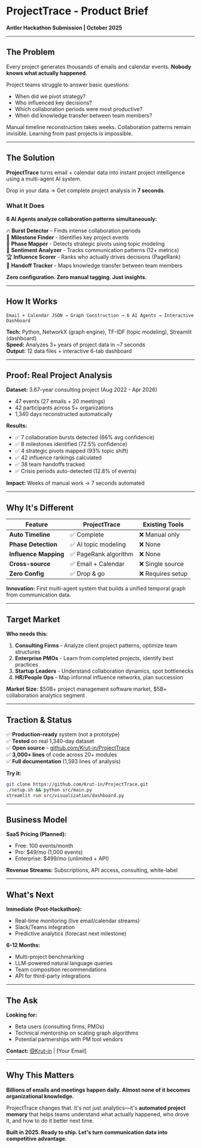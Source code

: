 # ProjectTrace - Product Brief

**Antler Hackathon Submission | October 2025**

---

## The Problem

Every project generates thousands of emails and calendar events. **Nobody knows what actually happened.**

Project teams struggle to answer basic questions:
- When did we pivot strategy? 
- Who influenced key decisions?
- Which collaboration periods were most productive?
- When did knowledge transfer between team members?

Manual timeline reconstruction takes weeks. Collaboration patterns remain invisible. Learning from past projects is impossible.

---

## The Solution

**ProjectTrace** turns email + calendar data into instant project intelligence using a multi-agent AI system.

Drop in your data → Get complete project analysis in **7 seconds**.

### What It Does

**6 AI Agents analyze collaboration patterns simultaneously:**

🔥 **Burst Detector** - Finds intense collaboration periods  
🎯 **Milestone Finder** - Identifies key project events  
🔄 **Phase Mapper** - Detects strategic pivots using topic modeling  
💬 **Sentiment Analyzer** - Tracks communication patterns (12+ metrics)  
🏆 **Influence Scorer** - Ranks who actually drives decisions (PageRank)  
🤝 **Handoff Tracker** - Maps knowledge transfer between team members

**Zero configuration. Zero manual tagging. Just insights.**

---

## How It Works

```
Email + Calendar JSON → Graph Construction → 6 AI Agents → Interactive Dashboard
```

**Tech:** Python, NetworkX (graph engine), TF-IDF (topic modeling), Streamlit (dashboard)  
**Speed:** Analyzes 3+ years of project data in ~7 seconds  
**Output:** 12 data files + interactive 6-tab dashboard

---

## Proof: Real Project Analysis

**Dataset:** 3.67-year consulting project (Aug 2022 - Apr 2026)
- 47 events (27 emails + 20 meetings)
- 42 participants across 5+ organizations
- 1,340 days reconstructed automatically

**Results:**
- ✅ 7 collaboration bursts detected (66% avg confidence)
- ✅ 8 milestones identified (72.5% confidence) 
- ✅ 4 strategic pivots mapped (93% topic shift)
- ✅ 42 influence rankings calculated
- ✅ 38 team handoffs tracked
- ✅ Crisis periods auto-detected (12.8% of events)

**Impact:** Weeks of manual work → 7 seconds automated

---

## Why It's Different

| Feature | ProjectTrace | Existing Tools |
|---------|--------------|----------------|
| **Auto Timeline** | ✅ Complete | ❌ Manual only |
| **Phase Detection** | ✅ AI topic modeling | ❌ None |
| **Influence Mapping** | ✅ PageRank algorithm | ❌ None |
| **Cross-source** | ✅ Email + Calendar | ❌ Single source |
| **Zero Config** | ✅ Drop & go | ❌ Requires setup |

**Innovation:** First multi-agent system that builds a unified temporal graph from communication data.

---

## Target Market

**Who needs this:**
1. **Consulting Firms** - Analyze client project patterns, optimize team structures
2. **Enterprise PMOs** - Learn from completed projects, identify best practices  
3. **Startup Leaders** - Understand collaboration dynamics, spot bottlenecks
4. **HR/People Ops** - Map informal influence networks, plan succession

**Market Size:** $50B+ project management software market, $5B+ collaboration analytics segment

---

## Traction & Status

✅ **Production-ready** system (not a prototype)  
✅ **Tested** on real 1,340-day dataset  
✅ **Open source** - [github.com/Krut-in/ProjectTrace](https://github.com/Krut-in/ProjectTrace)  
✅ **3,000+ lines** of code across 20+ modules  
✅ **Full documentation** (1,593 lines of analysis)

**Try it:**
```bash
git clone https://github.com/Krut-in/ProjectTrace.git
./setup.sh && python src/main.py
streamlit run src/visualization/dashboard.py
```

---

## Business Model

**SaaS Pricing (Planned):**
- Free: 100 events/month
- Pro: $49/mo (1,000 events)
- Enterprise: $499/mo (unlimited + API)

**Revenue Streams:** Subscriptions, API access, consulting, white-label

---

## What's Next

**Immediate (Post-Hackathon):**
- Real-time monitoring (live email/calendar streams)
- Slack/Teams integration
- Predictive analytics (forecast next milestone)

**6-12 Months:**
- Multi-project benchmarking
- LLM-powered natural language queries
- Team composition recommendations
- API for third-party integrations

---

## The Ask

**Looking for:**
- Beta users (consulting firms, PMOs)
- Technical mentorship on scaling graph algorithms
- Potential partnerships with PM tool vendors

**Contact:** [@Krut-in](https://github.com/Krut-in) | [Your Email]

---

## Why This Matters

**Billions of emails and meetings happen daily. Almost none of it becomes organizational knowledge.**

ProjectTrace changes that. It's not just analytics—it's **automated project memory** that helps teams understand what actually happened, who drove it, and how to do it better next time.

**Built in 2025. Ready to ship. Let's turn communication data into competitive advantage.**
